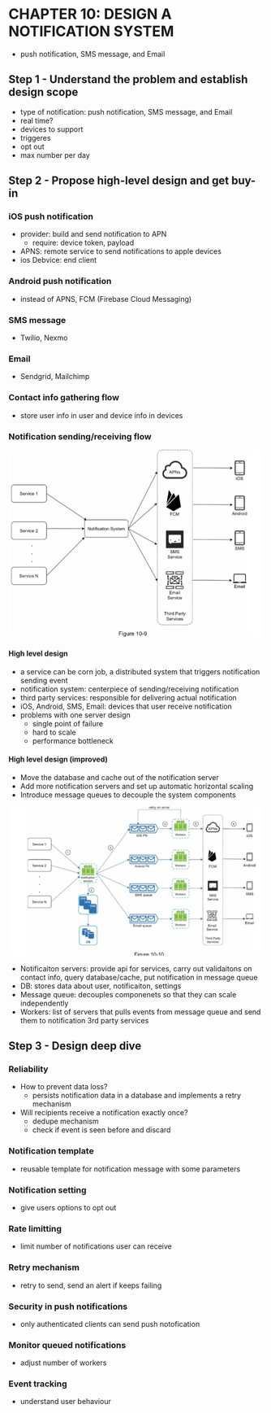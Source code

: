 # CHAPTER 10: DESIGN A NOTIFICATION SYSTEM

- push notification, SMS message, and Email

## Step 1 - Understand the problem and establish design scope

- type of notification: push notification, SMS message, and Email
- real time?
- devices to support
- triggeres
- opt out
- max number per day

## Step 2 - Propose high-level design and get buy-in

### iOS push notification

- provider: build and send notification to APN
  - require: device token, payload
- APNS: remote service to send notifications to apple devices
- ios Debvice: end client

### Android push notification

- instead of APNS, FCM (Firebase Cloud Messaging)

### SMS message

- Twilio, Nexmo

### Email

- Sendgrid, Mailchimp

### Contact info gathering flow

- store user info in user and device info in devices

### Notification sending/receiving flow

![services-to-n](./images/services-to-n.png)

#### High level design

- a service can be corn job, a distributed system that triggers notification sending event
- notification system: centerpiece of sending/receiving notification
- third party services: responsible for delivering actual notification
- iOS, Android, SMS, Email: devices that user receive notification
- problems with one server design
  - single point of failure
  - hard to scale
  - performance bottleneck

#### High level design (improved)

- Move the database and cache out of the notification server
- Add more notification servers and set up automatic horizontal scaling
- Introduce message queues to decouple the system components

![improved design](./images/improved-notification-design.png)

- Notificaiton servers: provide api for services, carry out validaitons on contact info, query database/cache, put notification in message queue
- DB: stores data about user, notificaiton, settings
- Message queue: decouples componenets so that they can scale independently
- Workers: list of servers that pulls events from message queue and send them to notification 3rd party services

## Step 3 - Design deep dive

### Reliability

- How to prevent data loss?
  - persists notification data in a database and implements a retry mechanism
- Will recipients receive a notification exactly once?
  - dedupe mechanism
  - check if event is seen before and discard

### Notification template

- reusable template for notification message with some parameters

### Notification setting

- give users options to opt out

### Rate limitting

- limit number of notifications user can receive

### Retry mechanism

- retry to send, send an alert if keeps failing

### Security in push notifications

- only authenticated clients can send push notofication

### Monitor queued notifications

- adjust number of workers

### Event tracking

- understand user behaviour
